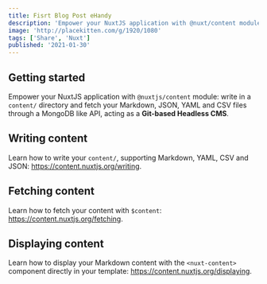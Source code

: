 ```yaml
---
title: Fisrt Blog Post eHandy
description: 'Empower your NuxtJS application with @nuxt/content module: write in a content/ directory and fetch your Markdown, JSON, YAML and CSV files through a MongoDB like API, acting as a Git-based Headless CMS.'
image: 'http://placekitten.com/g/1920/1080'
tags: ['Share', 'Nuxt']
published: '2021-01-30'
---
```


## Getting started

Empower your NuxtJS application with `@nuxtjs/content` module: write in a `content/` directory and fetch your Markdown, JSON, YAML and CSV files through a MongoDB like API, acting as a **Git-based Headless CMS**.

## Writing content

Learn how to write your `content/`, supporting Markdown, YAML, CSV and JSON: https://content.nuxtjs.org/writing.

## Fetching content

Learn how to fetch your content with `$content`: https://content.nuxtjs.org/fetching.

## Displaying content

Learn how to display your Markdown content with the `<nuxt-content>` component directly in your template: https://content.nuxtjs.org/displaying.
